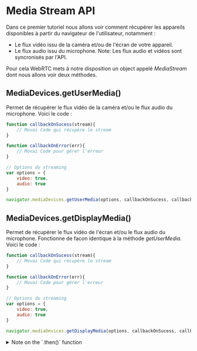 # Media Stream API

Dans ce premier tutoriel nous allons voir comment récupérer les appareils disponibles à partir du navigateur de l'utilisateur, notamment :
- Le flux vidéo issu de la caméra et/ou de l'écran de votre appareil.
- Le flux audio issu du microphone.
Note: Les flux audio et vidéos sont syncronisés par l'API.


Pour cela WebRTC mets à notre disposition un object appelé *MediaStream* dont nous allons
voir deux méthodes.

## MediaDevices.getUserMedia()
Permet de récupérer le flux vidéo de la caméra et/ou le flux audio du microphone.
Voici le code :
```js
function callbackOnSucess(stream){
    // Movai Code qui récupère le stream
}

function callbackOnError(err){
    // Movai Code pour gérer l'erreur
}

// Options du streaming
var options = {
    video: true,
    audio: true
}

navigator.mediaDevices.getUserMedia(options, callbackOnSucess, callbackOnError)
```

## MediaDevices.getDisplayMedia()
Permet de récupérer le flux vidéo de l'écran et/ou le flux audio du microphone.
Fonctionne de facon identique à la méthode *getUserMedia*. 
Voici le code :
```js
function callbackOnSucess(stream){
    // Movai Code qui récupère le stream
}

function callbackOnError(err){
    // Movai Code pour gérer l'erreur
}

// Options du streaming
var options = {
    video: true,
    audio: true
}

navigator.mediaDevices.getDisplayMedia(options, callbackOnSucess, callbackOnError)
```
<details>
<summary>Note on the `.then()` function</summary>
</details>

